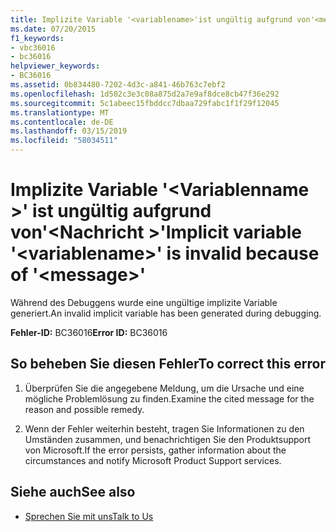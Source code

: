 ```yaml
---
title: Implizite Variable '<variablename>'ist ungültig aufgrund von'<message>'
ms.date: 07/20/2015
f1_keywords:
- vbc36016
- bc36016
helpviewer_keywords:
- BC36016
ms.assetid: 0b834480-7202-4d3c-a841-46b763c7ebf2
ms.openlocfilehash: 1d502c3e3c08a875d2a7e9af8dce8cb47f36e292
ms.sourcegitcommit: 5c1abeec15fbddcc7dbaa729fabc1f1f29f12045
ms.translationtype: MT
ms.contentlocale: de-DE
ms.lasthandoff: 03/15/2019
ms.locfileid: "58034511"
---
```

# <a name="implicit-variable-variablename-is-invalid-because-of-message"></a><span data-ttu-id="afd5c-102">Implizite Variable '\<Variablenname >' ist ungültig aufgrund von'\<Nachricht >'</span><span class="sxs-lookup"><span data-stu-id="afd5c-102">Implicit variable '\<variablename>' is invalid because of '\<message>'</span></span>
<span data-ttu-id="afd5c-103">Während des Debuggens wurde eine ungültige implizite Variable generiert.</span><span class="sxs-lookup"><span data-stu-id="afd5c-103">An invalid implicit variable has been generated during debugging.</span></span>  
  
 <span data-ttu-id="afd5c-104">**Fehler-ID:** BC36016</span><span class="sxs-lookup"><span data-stu-id="afd5c-104">**Error ID:** BC36016</span></span>  
  
## <a name="to-correct-this-error"></a><span data-ttu-id="afd5c-105">So beheben Sie diesen Fehler</span><span class="sxs-lookup"><span data-stu-id="afd5c-105">To correct this error</span></span>  
  
1.  <span data-ttu-id="afd5c-106">Überprüfen Sie die angegebene Meldung, um die Ursache und eine mögliche Problemlösung zu finden.</span><span class="sxs-lookup"><span data-stu-id="afd5c-106">Examine the cited message for the reason and possible remedy.</span></span>  
  
2.  <span data-ttu-id="afd5c-107">Wenn der Fehler weiterhin besteht, tragen Sie Informationen zu den Umständen zusammen, und benachrichtigen Sie den Produktsupport von Microsoft.</span><span class="sxs-lookup"><span data-stu-id="afd5c-107">If the error persists, gather information about the circumstances and notify Microsoft Product Support services.</span></span>  
  
## <a name="see-also"></a><span data-ttu-id="afd5c-108">Siehe auch</span><span class="sxs-lookup"><span data-stu-id="afd5c-108">See also</span></span>

- [<span data-ttu-id="afd5c-109">Sprechen Sie mit uns</span><span class="sxs-lookup"><span data-stu-id="afd5c-109">Talk to Us</span></span>](/visualstudio/ide/talk-to-us)
